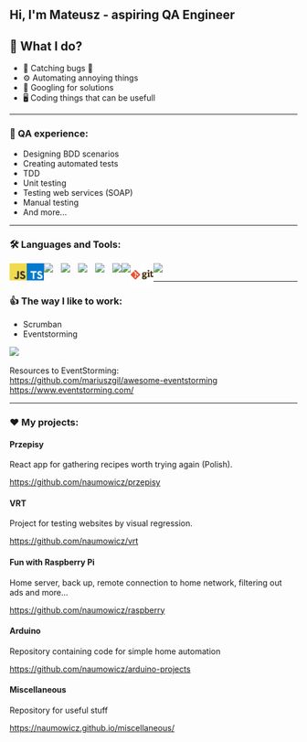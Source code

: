 ## Hi, I'm Mateusz - aspiring QA Engineer

## 💬 What I do?
- 🐛 Catching bugs 🚨
- ⚙ Automating annoying things
- 🔎 Googling for solutions
- 🖥  Coding things that can be usefull
<hr />

### 🐛 QA experience:
- Designing BDD scenarios
- Creating automated tests
- TDD
- Unit testing
- Testing web services (SOAP)
- Manual testing
- And more...
<hr />

### 🛠 Languages and Tools:
<img align="left" width="30vw" src="https://raw.githubusercontent.com/github/explore/80688e429a7d4ef2fca1e82350fe8e3517d3494d/topics/javascript/javascript.png" />
<img align="left" width="30vw" src="https://raw.githubusercontent.com/github/explore/80688e429a7d4ef2fca1e82350fe8e3517d3494d/topics/typescript/typescript.png" />
<img align="left" width="30vw" src="https://upload.wikimedia.org/wikipedia/commons/9/9a/Visual_Studio_Code_1.35_icon.svg" />
<img align="left" width="30vw" src="https://webdriver.io/img/webdriverio.png" />
<img align="left" width="30vw" src="https://cucumber.io/cucumber/media/images/logos/icons/cucumber-open-icon.svg" />
<img align="left" width="30vw" src="https://upload.wikimedia.org/wikipedia/commons/c/c0/Tampermonkey_logo.svg" />
<img align="left" height="30hw" src="https://upload.wikimedia.org/wikipedia/commons/a/a7/React-icon.svg" />
<img align="left" height="30hw" src="https://upload.wikimedia.org/wikipedia/commons/d/d9/Node.js_logo.svg" />
<img align="left" height="40hw" src="https://raw.githubusercontent.com/github/explore/80688e429a7d4ef2fca1e82350fe8e3517d3494d/topics/git/git.png" />
<img align="left" height="30hw" src="https://avatars.githubusercontent.com/u/93662?s=200&v=4" />
<br />
<hr />

### 👍 The way I like to work:
- Scrumban
- Eventstorming


<img width="100vw" src="https://www.eventstorming.com/images/logo.9f6d.png" />

Resources to EventStorming:
<br />
https://github.com/mariuszgil/awesome-eventstorming
https://www.eventstorming.com/
<hr />

### ❤ My projects:
#### Przepisy
React app for gathering recipes worth trying again (Polish).

https://github.com/naumowicz/przepisy
#### VRT
Project for testing websites by visual regression.

https://github.com/naumowicz/vrt
#### Fun with Raspberry Pi
Home server, back up, remote connection to home network, filtering out ads and more...

https://github.com/naumowicz/raspberry
#### Arduino
Repository containing code for simple home automation

https://github.com/naumowicz/arduino-projects
#### Miscellaneous
Repository for useful stuff

https://naumowicz.github.io/miscellaneous/
<!--
**naumowicz/naumowicz** is a ✨ _special_ ✨ repository because its `README.md` (this file) appears on your GitHub profile.

Here are some ideas to get you started:

- 🔭 I’m currently working on ...
- 🌱 I’m currently learning ...
- 👯 I’m looking to collaborate on ...
- 🤔 I’m looking for help with ...
- 💬 Ask me about ...
- 📫 How to reach me: ...
- 😄 Pronouns: ...
- ⚡ Fun fact: ...
-->
